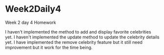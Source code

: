 # Week2Daily4
Week 2 day 4 Homework

I haven't implemented the method to add and display favorite celebrities yet.
I haven't implemented the update method to update the celebrity details yet.
I have implemented the remove celebrity feature but it still need improvement but it work for the time being.
